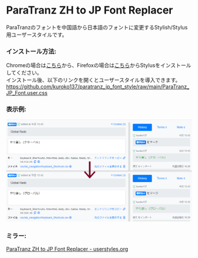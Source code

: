 # ParaTranz ZH to JP Font Replacer
ParaTranzのフォントを中国語から日本語のフォントに変更するStylish/Stylus用ユーザースタイルです。

### インストール方法:
Chromeの場合は[こちら](https://chrome.google.com/webstore/detail/stylus/clngdbkpkpeebahjckkjfobafhncgmne?hl=ja)から、Firefoxの場合は[こちら](https://addons.mozilla.org/ja/firefox/addon/styl-us/)からStylusをインストールしてください。  
インストール後、以下のリンクを開くとユーザースタイルを導入できます。
https://github.com/kuroko137/paratranz_jp_font_style/raw/main/ParaTranz_JP_Font.user.css

### 表示例:
![](https://github.com/kuroko137/paratranz_jp_font_style/raw/main/img/sample.png)

### ミラー:
[ParaTranz ZH to JP Font Replacer - userstyles.org](https://userstyles.org/styles/192348/paratranz-zh-to-jp-font-replacer)
